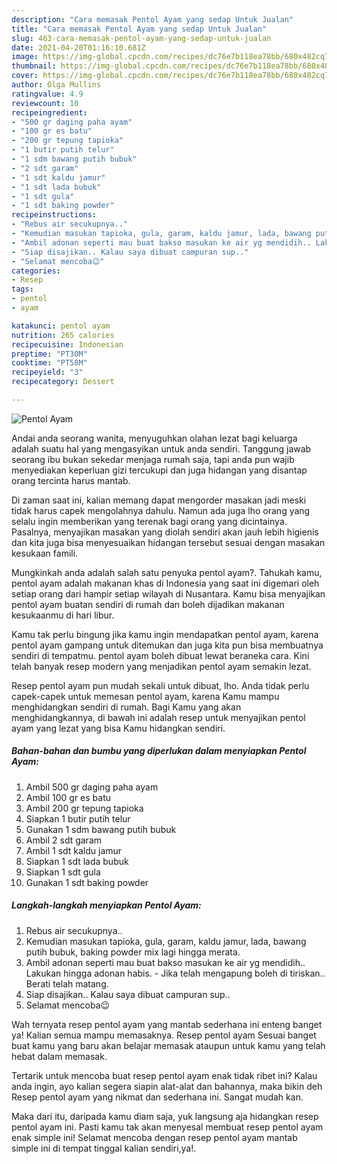 ```yaml
---
description: "Cara memasak Pentol Ayam yang sedap Untuk Jualan"
title: "Cara memasak Pentol Ayam yang sedap Untuk Jualan"
slug: 463-cara-memasak-pentol-ayam-yang-sedap-untuk-jualan
date: 2021-04-20T01:16:10.681Z
image: https://img-global.cpcdn.com/recipes/dc76e7b118ea78bb/680x482cq70/pentol-ayam-foto-resep-utama.jpg
thumbnail: https://img-global.cpcdn.com/recipes/dc76e7b118ea78bb/680x482cq70/pentol-ayam-foto-resep-utama.jpg
cover: https://img-global.cpcdn.com/recipes/dc76e7b118ea78bb/680x482cq70/pentol-ayam-foto-resep-utama.jpg
author: Olga Mullins
ratingvalue: 4.9
reviewcount: 10
recipeingredient:
- "500 gr daging paha ayam"
- "100 gr es batu"
- "200 gr tepung tapioka"
- "1 butir putih telur"
- "1 sdm bawang putih bubuk"
- "2 sdt garam"
- "1 sdt kaldu jamur"
- "1 sdt lada bubuk"
- "1 sdt gula"
- "1 sdt baking powder"
recipeinstructions:
- "Rebus air secukupnya.."
- "Kemudian masukan tapioka, gula, garam, kaldu jamur, lada, bawang putih bubuk, baking powder mix lagi hingga merata."
- "Ambil adonan seperti mau buat bakso masukan ke air yg mendidih.. Lakukan hingga adonan habis.  Jika telah mengapung boleh di tiriskan.. Berati telah matang."
- "Siap disajikan.. Kalau saya dibuat campuran sup.."
- "Selamat mencoba😉"
categories:
- Resep
tags:
- pentol
- ayam

katakunci: pentol ayam 
nutrition: 265 calories
recipecuisine: Indonesian
preptime: "PT30M"
cooktime: "PT58M"
recipeyield: "3"
recipecategory: Dessert

---
```



![Pentol Ayam](https://img-global.cpcdn.com/recipes/dc76e7b118ea78bb/680x482cq70/pentol-ayam-foto-resep-utama.jpg)

Andai anda seorang wanita, menyuguhkan olahan lezat bagi keluarga adalah suatu hal yang mengasyikan untuk anda sendiri. Tanggung jawab seorang ibu bukan sekedar menjaga rumah saja, tapi anda pun wajib menyediakan keperluan gizi tercukupi dan juga hidangan yang disantap orang tercinta harus mantab.

Di zaman  saat ini, kalian memang dapat mengorder masakan jadi meski tidak harus capek mengolahnya dahulu. Namun ada juga lho orang yang selalu ingin memberikan yang terenak bagi orang yang dicintainya. Pasalnya, menyajikan masakan yang diolah sendiri akan jauh lebih higienis dan kita juga bisa menyesuaikan hidangan tersebut sesuai dengan masakan kesukaan famili. 



Mungkinkah anda adalah salah satu penyuka pentol ayam?. Tahukah kamu, pentol ayam adalah makanan khas di Indonesia yang saat ini digemari oleh setiap orang dari hampir setiap wilayah di Nusantara. Kamu bisa menyajikan pentol ayam buatan sendiri di rumah dan boleh dijadikan makanan kesukaanmu di hari libur.

Kamu tak perlu bingung jika kamu ingin mendapatkan pentol ayam, karena pentol ayam gampang untuk ditemukan dan juga kita pun bisa membuatnya sendiri di tempatmu. pentol ayam boleh dibuat lewat beraneka cara. Kini telah banyak resep modern yang menjadikan pentol ayam semakin lezat.

Resep pentol ayam pun mudah sekali untuk dibuat, lho. Anda tidak perlu capek-capek untuk memesan pentol ayam, karena Kamu mampu menghidangkan sendiri di rumah. Bagi Kamu yang akan menghidangkannya, di bawah ini adalah resep untuk menyajikan pentol ayam yang lezat yang bisa Kamu hidangkan sendiri.

<!--inarticleads1-->

##### Bahan-bahan dan bumbu yang diperlukan dalam menyiapkan Pentol Ayam:

1. Ambil 500 gr daging paha ayam
1. Ambil 100 gr es batu
1. Ambil 200 gr tepung tapioka
1. Siapkan 1 butir putih telur
1. Gunakan 1 sdm bawang putih bubuk
1. Ambil 2 sdt garam
1. Ambil 1 sdt kaldu jamur
1. Siapkan 1 sdt lada bubuk
1. Siapkan 1 sdt gula
1. Gunakan 1 sdt baking powder




<!--inarticleads2-->

##### Langkah-langkah menyiapkan Pentol Ayam:

1. Rebus air secukupnya..
1. Kemudian masukan tapioka, gula, garam, kaldu jamur, lada, bawang putih bubuk, baking powder mix lagi hingga merata.
1. Ambil adonan seperti mau buat bakso masukan ke air yg mendidih.. Lakukan hingga adonan habis.  - Jika telah mengapung boleh di tiriskan.. Berati telah matang.
1. Siap disajikan.. Kalau saya dibuat campuran sup..
1. Selamat mencoba😉




Wah ternyata resep pentol ayam yang mantab sederhana ini enteng banget ya! Kalian semua mampu memasaknya. Resep pentol ayam Sesuai banget buat kamu yang baru akan belajar memasak ataupun untuk kamu yang telah hebat dalam memasak.

Tertarik untuk mencoba buat resep pentol ayam enak tidak ribet ini? Kalau anda ingin, ayo kalian segera siapin alat-alat dan bahannya, maka bikin deh Resep pentol ayam yang nikmat dan sederhana ini. Sangat mudah kan. 

Maka dari itu, daripada kamu diam saja, yuk langsung aja hidangkan resep pentol ayam ini. Pasti kamu tak akan menyesal membuat resep pentol ayam enak simple ini! Selamat mencoba dengan resep pentol ayam mantab simple ini di tempat tinggal kalian sendiri,ya!.

